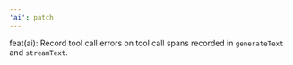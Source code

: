 ```yaml
---
'ai': patch
---
```


feat(ai): Record tool call errors on tool call spans recorded in `generateText` and `streamText`.
